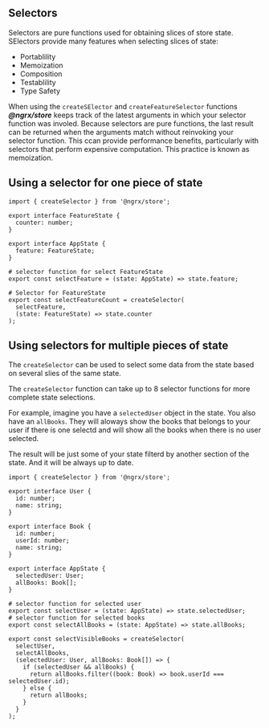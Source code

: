 ## Selectors
Selectors are pure functions used for obtaining slices of store state. SElectors provide many features when selecting slices of state:
- Portablility
- Memoization
- Composition
- Testablility
- Type Safety

When using the `createSElector` and `createFeatureSelector` functions ___@ngrx/store___ keeps track of the latest arguments in which your selector function was involed. Because selectors are pure functions, the last result can be returned when the arguments match without reinvoking your selector function. This ccan provide performance benefits, particularly with selectors that perform expensive computation. This practice is known as memoization.

## Using a selector for one piece of state
```
import { createSelector } from '@ngrx/store';

export interface FeatureState {
  counter: number;
}

export interface AppState {
  feature: FeatureState;
}

# selector function for select FeatureState
export const selectFeature = (state: AppState) => state.feature;

# Selector for FeatureState
export const selectFeatureCount = createSelector(
  selectFeature,
  (state: FeatureState) => state.counter
);
```

## Using selectors for multiple pieces of state
The `createSelector` can be used to select some data from the state based on several slies of the same state.

The `createSelector` function can take up to 8 selector functions for more complete state selections.

For example, imagine you have a `selectedUser` object in the state. You also have an `allBooks`. They will aloways show the books that belongs to your user if there is one selectd and will show all the books when there is no user selected.

The result will be just some of your state filterd by another section of the state. And it will be always up to date.

```
import { createSelector } from '@ngrx/store';

export interface User {
  id: number;
  name: string;
}

export interface Book {
  id: number;
  userId: number;
  name: string;
}

export interface AppState {
  selectedUser: User;
  allBooks: Book[];
}

# selector function for selected user
export const selectUser = (state: AppState) => state.selectedUser;
# selector function for selected books
export const selectAllBooks = (state: AppState) => state.allBooks;

export const selectVisibleBooks = createSelector(
  selectUser,
  selectAllBooks,
  (selectedUser: User, allBooks: Book[]) => {
    if (selectedUser && allBooks) {
      return allBooks.filter((book: Book) => book.userId === selectedUser.id);
    } else {
      return allBooks;
    }
  }
);
```
